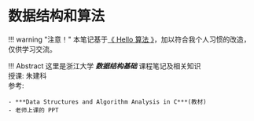 # 数据结构和算法

!!! warning "注意！"
    本笔记基于[《 Hello 算法 》](https://www.hello-algo.com/)，加以符合我个人习惯的改造，仅供学习交流。

!!! Abstract
    这里是浙江大学 ***数据结构基础*** 课程笔记及相关知识  
    授课: 朱建科  
    参考:

    - ***Data Structures and Algorithm Analysis in C***(教材)  
    - 老师上课的 PPT

